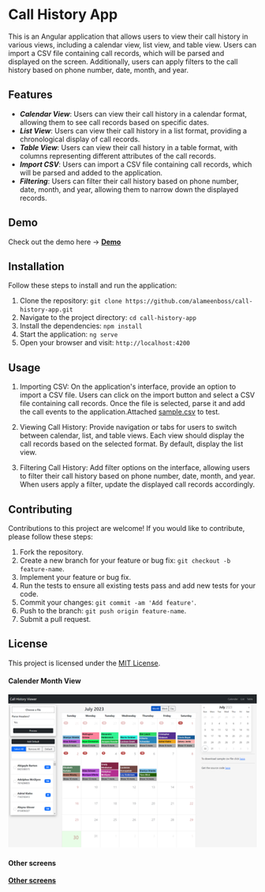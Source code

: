 # Call History App

This is an Angular application that allows users to view their call history in various views, including a calendar view, list view, and table view. Users can import a CSV file containing call records, which will be parsed and displayed on the screen. Additionally, users can apply filters to the call history based on phone number, date, month, and year.

## Features

- ***Calendar View***: Users can view their call history in a calendar format, allowing them to see call records based on specific dates.
- ***List View***: Users can view their call history in a list format, providing a chronological display of call records.
- ***Table View***: Users can view their call history in a table format, with columns representing different attributes of the call records.
- ***Import CSV***: Users can import a CSV file containing call records, which will be parsed and added to the application.
- ***Filtering***: Users can filter their call history based on phone number, date, month, and year, allowing them to narrow down the displayed records.

## Demo

Check out the demo here ->  **[Demo](https://show-events.netlify.app/)** 

## Installation

Follow these steps to install and run the application:

1. Clone the repository: `git clone https://github.com/alameenboss/call-history-app.git`
2. Navigate to the project directory: `cd call-history-app`
3. Install the dependencies: `npm install`
4. Start the application: `ng serve`
5. Open your browser and visit: `http://localhost:4200`

## Usage

1. Importing CSV: On the application's interface, provide an option to import a CSV file. Users can click on the import button and select a CSV file containing call records. Once the file is selected, parse it and add the call events to the application.Attached [sample.csv](/documentation/sample_data.csv) to test.

2. Viewing Call History: Provide navigation or tabs for users to switch between calendar, list, and table views. Each view should display the call records based on the selected format. By default, display the list view.

3. Filtering Call History: Add filter options on the interface, allowing users to filter their call history based on phone number, date, month, and year. When users apply a filter, update the displayed call records accordingly.

## Contributing

Contributions to this project are welcome! If you would like to contribute, please follow these steps:

1. Fork the repository.
2. Create a new branch for your feature or bug fix: `git checkout -b feature-name`.
3. Implement your feature or bug fix.
4. Run the tests to ensure all existing tests pass and add new tests for your code.
5. Commit your changes: `git commit -am 'Add feature'`.
6. Push to the branch: `git push origin feature-name`.
7. Submit a pull request.

## License

This project is licensed under the [MIT License](LICENSE).

#### Calender Month View
![Calender Month View](/documentation/screenshots/calender-month-view.png)

#### Other screens
**[Other screens](/documentation/screens.md)**